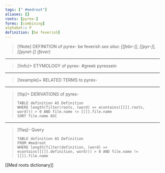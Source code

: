 ```yaml
---
tags: [" #medroot"]
aliases: []
roots: [pyrex-]
forms: [combining]
alphabet:: P
definition: [be feverish]
---
```

>[!Note] DEFINITION of pyrex-
>be feverish
>*see also: [[febr-]], [[pyr-]], [[pyret-]] (fever)*
_____
>[!info]+ ETYMOLOGY of pyrex-
>#greek pyressein
_____
>[!example]+ RELATED TERMS to pyrex-
>
_____
>[!tip]+ DERIVATIONS of pyrex-
>```dataview
>TABLE definition AS Definition 
>WHERE length(filter(roots, (word) => econtains([[]].roots, word))) > 0 AND file.name != [[]].file.name
>SORT file.name ASC
>```
___
>[!faq]- Query
>```dataview
>TABLE definition AS Definition
>FROM #medroot
>WHERE length(filter(definition, (word) => econtains([[]].definition, word))) > 0 AND file.name != [[]].file.name
>```

[[Med roots dictionary]]